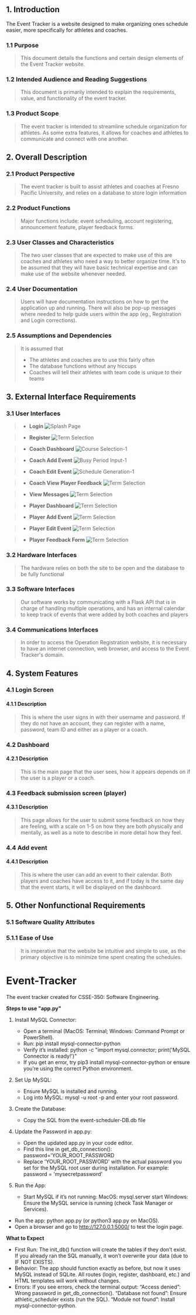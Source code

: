 ## 1. Introduction
The Event Tracker is a website designed to make organizing ones schedule easier, more specifically for athletes and coaches.

### 1.1 Purpose 
>This document details the functions and certain design elements of the Event Tracker website.

### 1.2 Intended Audience and Reading Suggestions
>This document is primarily intended to explain the requirements, value, and functionality of the event tracker.

### 1.3 Product Scope
>The event tracker is intended to streamline schedule organization for athletes. As some extra features, it allows for coaches and athletes to communicate and connect with one another.


## 2. Overall Description

### 2.1 Product Perspective
>The event tracker is built to assist athletes and coaches at Fresno Pacific University, and relies on a database to store login information
>
### 2.2 Product Functions
>Major functions include: event scheduling, account registering, announcement feature, player feedback forms.

### 2.3 User Classes and Characteristics
>The two user classes that are expected to make use of this are coaches and athletes who need a way to better organize time. It's to be assumed that they will have basic technical expertise and can make use of the website whenever needed.

### 2.4 User Documentation
>Users will have documentation instructions on how to get the application up and running. There will also be pop-up messages where needed to help guide users within the app (eg., Registration and Login corrections).

### 2.5 Assumptions and Dependencies
>It is assumed that
>* The athletes and coaches are to use this fairly often
>* The database functions without any hiccups
>* Coaches will tell their athletes with team code is unique to their teams


## 3. External Interface Requirements

### 3.1 User Interfaces

> * **Login**
![Splash Page](/media/Splash-Page.png)


> * **Register**
![Term Selection](/media/Term-Selection.png)


> * **Coach Dashboard**
![Course Selection-1](/media/Course-Selection-1.png)


> * **Coach Add Event**
![Busy Period Input-1](/media/Busy-Period-Input-1.png)


>* **Coach Edit Event**
![Schedule Generation-1](/media/Schedule-Generation-1.png)


> * **Coach View Player Feedback**
![Term Selection](/media/Term-Selection.png)


> * **View Messages**
![Term Selection](/media/Term-Selection.png)


> * **Player Dashboard**
![Term Selection](/media/Term-Selection.png)


> * **Player Add Event**
![Term Selection](/media/Term-Selection.png)


> * **Player Edit Event**
![Term Selection](/media/Term-Selection.png)


> * **Player Feedback Form**
![Term Selection](/media/Term-Selection.png)




### 3.2 Hardware Interfaces
>The hardware relies on both the site to be open and the database to be fully functional

### 3.3 Software Interfaces
>Our software works by communicating with a Flask API that is in charge of handling multiple operations, and has an internal calendar to keep track of events that were added by both coaches and players

### 3.4 Communications Interfaces
>In order to access the Operation Registration website, it is necessary to have an internet connection, web browser, and access to the Event Tracker's domain.


## 4. System Features

### 4.1 Login Screen
#### 4.1.1 Description
>This is where the user signs in with their username and password. If they do not have an account, they can register with a name, password, team ID and either as a player or a coach.


### 4.2 Dashboard
#### 4.2.1 Description
>This is the main page that the user sees, how it appears depends on if the user is a player or a coach.

### 4.3 Feedback submission screen (player)
#### 4.3.1 Description
>This page allows for the user to submit some feedback on how they are feeling, with a scale on 1-5 on how they are both physically and mentally, as well as a note to describe in more detail how they feel.

### 4.4 Add event
#### 4.4.1 Description
>This is where the user can add an event to their calendar. Both players and coaches have access to it, and if today is the same day that the event starts, it will be displayed on the dashboard.

## 5. Other Nonfunctional Requirements

### 5.1 Software Quality Attributes
### 5.1.1 Ease of Use
>It is imperative that the website be intuitive and simple to use, as the primary objective is to minimize time spent creating the schedules.


# Event-Tracker
The event tracker created for CSSE-350: Software Engineering.


**Steps to use "app.py"**

1) Install MySQL Connector:
    - Open a terminal (MacOS: Terminal; Windows: Command Prompt or PowerShell).
    - Run: pip install mysql-connector-python
    - Verify it’s installed: python -c "import mysql.connector; print('MySQL Connector is ready!')"
    - If you get an error, try pip3 install mysql-connector-python or ensure you’re using the correct Python environment.
  
2) Set Up MySQL:
    - Ensure MySQL is installed and running.
    - Log into MySQL: mysql -u root -p and enter your root password.
  
3) Create the Database:
    - Copy the SQL from the event-scheduler-DB.db file
  
4) Update the Password in app.py:
    - Open the updated app.py in your code editor.
    - Find this line in get_db_connection():
          password='YOUR_ROOT_PASSWORD
    - Replace 'YOUR_ROOT_PASSWORD' with the actual password you set for the MySQL root user during installation. For example:
          password = 'mysecretpassword'

5) Run the App:
   - Start MySQL if it’s not running:
          MacOS: mysql.server start
          Windows: Ensure the MySQL service is running (check Task Manager or Services).
  - Run the app: python app.py (or python3 app.py on MacOS).
  - Open a browser and go to http://127.0.0.1:5000/ to test the login page.


**What to Expect**
- First Run: The init_db() function will create the tables if they don’t exist. If you already ran the SQL manually, it won’t overwrite your data (due to IF NOT EXISTS).
- Behavior: The app should function exactly as before, but now it uses MySQL instead of SQLite. All routes (login, register, dashboard, etc.) and HTML templates will work without changes.
- Errors: If you see errors, check the terminal output:
    “Access denied”: Wrong password in get_db_connection().
    “Database not found”: Ensure athletic_scheduler exists (run the SQL).
    “Module not found”: Install mysql-connector-python.
